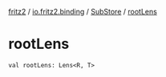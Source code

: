 [fritz2](../../index.md) / [io.fritz2.binding](../index.md) / [SubStore](index.md) / [rootLens](./root-lens.md)

# rootLens

`val rootLens: Lens<R, T>`